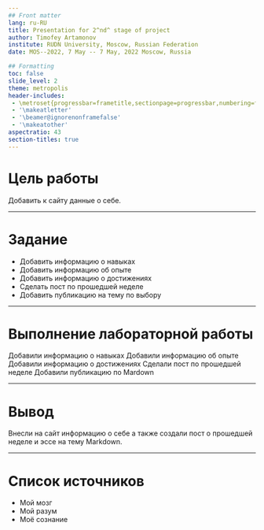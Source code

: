 ```yaml
---
## Front matter
lang: ru-RU
title: Presentation for 2^nd^ stage of project
author: Timofey Artamonov
institute: RUDN University, Moscow, Russian Federation
date: MOS--2022, 7 May -- 7 May, 2022 Moscow, Russia

## Formatting
toc: false
slide_level: 2
theme: metropolis
header-includes: 
 - \metroset{progressbar=frametitle,sectionpage=progressbar,numbering=fraction}
 - '\makeatletter'
 - '\beamer@ignorenonframefalse'
 - '\makeatother'
aspectratio: 43
section-titles: true
---
```


# Цель работы

Добавить к сайту данные о себе.

---

# Задание

* Добавить информацию о навыках
* Добавить информацию об опыте
* Добавить информацию о достижениях 
* Сделать пост по прошедшей неделе
* Добавить публикацию на тему по выбору
 
---

# Выполнение лабораторной работы

Добавили информацию о навыках
Добавили информацию об опыте
Добавили информацию о достижениях 
Сделали пост по прошедшей неделе
Добавили публикацию по Mardown

---

# Вывод

Внесли на сайт информацию о себе а также создали пост о прошедшей неделе и эссе на тему Markdown.

---

# Список источников

* Мой мозг
* Мой разум
* Моё сознание
